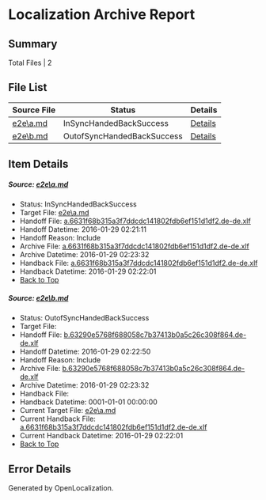 # <a name='report-top'></a> Localization Archive Report

## Summary
 Total Files | 2

## File List
 Source File | Status | Details 
 ----------- | ------ | ------- 
 [e2e\a.md](https://github.com/OpenLocalizationTest/oltest/blob/4f251f271ec178bf5f03cc09886305c264c6ca06/e2e/a.md) | InSyncHandedBackSuccess | [Details](#0e632d027c5d3b18c29a333215a3639a59548ce51)
 [e2e\b.md](https://github.com/OpenLocalizationTest/oltest/blob/74def36fc65d0a858e0b229a89a65c579e201cf1/e2e/b.md) | OutofSyncHandedBackSuccess | [Details](#903d8f65635bae63e82ef52c09595ebb669313dc2)

## Item Details
##### <a name='0e632d027c5d3b18c29a333215a3639a59548ce51'></a> Source: [e2e\a.md](https://github.com/OpenLocalizationTest/oltest/blob/4f251f271ec178bf5f03cc09886305c264c6ca06/e2e/a.md)
* Status: InSyncHandedBackSuccess
* Target File: [e2e\a.md](https://github.com/OpenLocalizationTestOrg/oltest.de-de/blob/44bb2f82bc055e879ec14824df1f35848bbfa189/e2e/a.md)
* Handoff File: [a.6631f68b315a3f7ddcdc141802fdb6ef151d1df2.de-de.xlf](https://github.com/OpenLocalizationTestOrg/olhandoff/blob/dcb292053d1f906ae2430f2245d14e1d73f40cd7/ol-handoff/OpenLocalizationTestOrg/oltest.de-de/tianzh/a.6631f68b315a3f7ddcdc141802fdb6ef151d1df2.de-de.xlf)
* Handoff Datetime: 2016-01-29 02:21:11
* Handoff Reason: Include
* Archive File: [a.6631f68b315a3f7ddcdc141802fdb6ef151d1df2.de-de.xlf](https://github.com/OpenLocalizationTestOrg/olhandoff/blob/dabc0ee4f77633416a0e88d9e28dbb85c0bc07d5/ol-handoff/OpenLocalizationTestOrg/oltest.de-de/tianzh/archive/a.6631f68b315a3f7ddcdc141802fdb6ef151d1df2.de-de.xlf)
* Archive Datetime: 2016-01-29 02:23:32
* Handback File: [a.6631f68b315a3f7ddcdc141802fdb6ef151d1df2.de-de.xlf](https://github.com/OpenLocalizationTestOrg/olhandback/blob/aeda23d07f3335c3b483e7ef9f6c8e36fa369806/ol-handback/OpenLocalizationTestOrg/oltest.de-de/tianzh/a.6631f68b315a3f7ddcdc141802fdb6ef151d1df2.de-de.xlf)
* Handback Datetime: 2016-01-29 02:22:01
* [Back to Top](#report-top)

##### <a name='903d8f65635bae63e82ef52c09595ebb669313dc2'></a> Source: [e2e\b.md](https://github.com/OpenLocalizationTest/oltest/blob/74def36fc65d0a858e0b229a89a65c579e201cf1/e2e/b.md)
* Status: OutofSyncHandedBackSuccess
* Target File: 
* Handoff File: [b.63290e5768f688058c7b37413b0a5c26c308f864.de-de.xlf](https://github.com/OpenLocalizationTestOrg/olhandoff/blob/8005e00ba66dd2c4b90529dd468eeddcd33e3bd8/ol-handoff/OpenLocalizationTestOrg/oltest.de-de/tianzh/b.63290e5768f688058c7b37413b0a5c26c308f864.de-de.xlf)
* Handoff Datetime: 2016-01-29 02:22:50
* Handoff Reason: Include
* Archive File: [b.63290e5768f688058c7b37413b0a5c26c308f864.de-de.xlf](https://github.com/OpenLocalizationTestOrg/olhandoff/blob/dabc0ee4f77633416a0e88d9e28dbb85c0bc07d5/ol-handoff/OpenLocalizationTestOrg/oltest.de-de/tianzh/archive/b.63290e5768f688058c7b37413b0a5c26c308f864.de-de.xlf)
* Archive Datetime: 2016-01-29 02:23:32
* Handback File: 
* Handback Datetime: 0001-01-01 00:00:00
* Current Target File: [e2e\a.md](https://github.com/OpenLocalizationTestOrg/oltest.de-de/blob/44bb2f82bc055e879ec14824df1f35848bbfa189/e2e/a.md)
* Current Handback File: [a.6631f68b315a3f7ddcdc141802fdb6ef151d1df2.de-de.xlf](https://github.com/OpenLocalizationTestOrg/olhandback/blob/aeda23d07f3335c3b483e7ef9f6c8e36fa369806/ol-handback/OpenLocalizationTestOrg/oltest.de-de/tianzh/a.6631f68b315a3f7ddcdc141802fdb6ef151d1df2.de-de.xlf)
* Current Handback Datetime: 2016-01-29 02:22:01
* [Back to Top](#report-top)


## Error Details

Generated by OpenLocalization.
